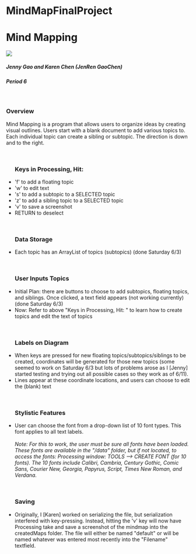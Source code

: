 # MindMapFinalProject
<html>
<h1>Mind Mapping</h1>
<img src="http://www.mindmapping.com/img/mind-map.jpg">
<br>
<h5>Jenny Gao and Karen Chen (JenRen GaoChen)</h5>
<h5>Period 6</h5><br>
<h3>Overview</h3>
<p>Mind Mapping is a program that allows users to organize ideas by creating visual outlines. Users start with a blank document to add various topics to. Each individual topic can create a sibling or subtopic.  The direction is down and to the right.</p>
<br>
<ul><h3>Keys in Processing, Hit: </h3>
<li>'f' to add a floating topic</li>
<li>'w' to edit text</li>
<li>'s' to add a subtopic to a SELECTED topic</li>
<li>'z' to add a sibling topic to a SELECTED topic</li>
<li>'v' to save a screenshot</li>
<li>RETURN to deselect</li>
</ul><br>
<ul><h3>Data Storage</h3>
<li>Each topic has an ArrayList of topics (subtopics) (done Saturday 6/3)</li>
</ul><br>
<ul><h3><b>User Inputs Topics </b></h3>
<li>Initial Plan: there are buttons to choose to add subtopics, floating topics, and siblings.  Once clicked, a text field appears (not working currently) (done Saturday 6/3)</li>
<li>Now: Refer to above "Keys in Processing, Hit: " to learn how to create topics and edit the text of topics</li>
</ul><br>
<ul><h3>Labels on Diagram</h3>
<li>When keys are pressed for new floating topics/subtopics/siblings to be created, coordinates will be generated for those new topics (some seemed to work on Saturday 6/3 but lots of problems arose as I [Jenny] started testing and trying out all possible cases so they work as of 6/11). </li>
<li>Lines appear at these coordinate locations, and users can choose to edit the (blank) text</li>
</ul><br>
<ul><h3>Stylistic Features</h3>
<li>User can choose the font from a drop-down list of 10 font types.  This font applies to all text labels.</li><br>
<i>Note: For this to work, the user must be sure all fonts have been loaded. These fonts are available in the "/data" folder, but if not located, to access the fonts: Processing window: TOOLS --> CREATE FONT (for 10 fonts).  The 10 fonts include Calibri, Cambria, Century Gothic, Comic Sans, Courier New, Georgia, Papyrus, Script, Times New Roman, and Verdana.</i>
</ul><br>
<ul><h3>Saving</h3>
<li>Originally, I [Karen] worked on serializing the file, but serialization interfered with key-pressing. Instead, hitting the 'v' key will now have Processing take and save a screenshot of the mindmap into the createdMaps folder. The file will either be named "default" or will be named whatever was entered most recently into the "Filename" textfield.</li>
</ul><br>
</html>
